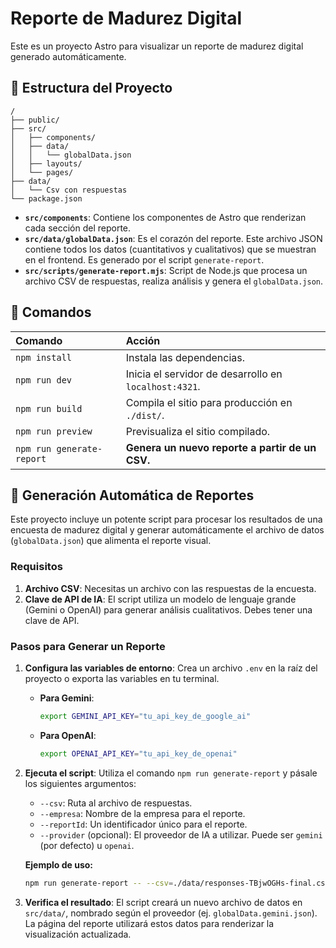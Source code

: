 # Reporte de Madurez Digital

Este es un proyecto Astro para visualizar un reporte de madurez digital generado automáticamente.

## 🚀 Estructura del Proyecto

```text
/
├── public/
├── src/
│   ├── components/
│   ├── data/
│   │   └── globalData.json
│   ├── layouts/
│   └── pages/
├── data/
│   └── Csv con respuestas
└── package.json
```

-   **`src/components`**: Contiene los componentes de Astro que renderizan cada sección del reporte.
-   **`src/data/globalData.json`**: Es el corazón del reporte. Este archivo JSON contiene todos los datos (cuantitativos y cualitativos) que se muestran en el frontend. Es generado por el script `generate-report`.
-   **`src/scripts/generate-report.mjs`**: Script de Node.js que procesa un archivo CSV de respuestas, realiza análisis y genera el `globalData.json`.

## 🧞 Comandos

| Comando | Acción |
| :--- | :--- |
| `npm install` | Instala las dependencias. |
| `npm run dev` | Inicia el servidor de desarrollo en `localhost:4321`. |
| `npm run build` | Compila el sitio para producción en `./dist/`. |
| `npm run preview` | Previsualiza el sitio compilado. |
| `npm run generate-report` | **Genera un nuevo reporte a partir de un CSV.** |

## 🤖 Generación Automática de Reportes

Este proyecto incluye un potente script para procesar los resultados de una encuesta de madurez digital y generar automáticamente el archivo de datos (`globalData.json`) que alimenta el reporte visual.

### Requisitos

1.  **Archivo CSV**: Necesitas un archivo con las respuestas de la encuesta.
2.  **Clave de API de IA**: El script utiliza un modelo de lenguaje grande (Gemini o OpenAI) para generar análisis cualitativos. Debes tener una clave de API.

### Pasos para Generar un Reporte

1.  **Configura las variables de entorno**:
    Crea un archivo `.env` en la raíz del proyecto o exporta las variables en tu terminal.

    *   **Para Gemini**:
        ```bash
        export GEMINI_API_KEY="tu_api_key_de_google_ai"
        ```
    *   **Para OpenAI**:
        ```bash
        export OPENAI_API_KEY="tu_api_key_de_openai"
        ```

2.  **Ejecuta el script**:
    Utiliza el comando `npm run generate-report` y pásale los siguientes argumentos:
    *   `--csv`: Ruta al archivo de respuestas.
    *   `--empresa`: Nombre de la empresa para el reporte.
    *   `--reportId`: Un identificador único para el reporte.
    *   `--provider` (opcional): El proveedor de IA a utilizar. Puede ser `gemini` (por defecto) u `openai`.

    **Ejemplo de uso:**
    ```bash
    npm run generate-report -- --csv=./data/responses-TBjwOGHs-final.csv --empresa="Skilt" --reportId="SKL-001" --provider=gemini
    ```

3.  **Verifica el resultado**:
    El script creará un nuevo archivo de datos en `src/data/`, nombrado según el proveedor (ej. `globalData.gemini.json`). La página del reporte utilizará estos datos para renderizar la visualización actualizada.
